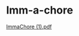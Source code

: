 # Imm-a-chore

[ImmaChore (1).pdf](https://github.com/sobrien-banyan/Imma-chore/files/10333931/ImmaChore.1.pdf)
